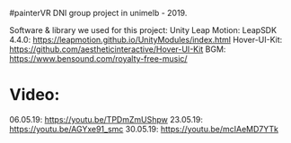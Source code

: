 #painterVR
DNI group project in unimelb - 2019.

Software & library we used for this project:
Unity
Leap Motion: LeapSDK 4.4.0: https://leapmotion.github.io/UnityModules/index.html
Hover-UI-Kit: https://github.com/aestheticinteractive/Hover-UI-Kit
BGM: https://www.bensound.com/royalty-free-music/

# Video:
06.05.19: https://youtu.be/TPDmZmUShpw
23.05.19: https://youtu.be/AGYxe91_smc
30.05.19: https://youtu.be/mcIAeMD7YTk
